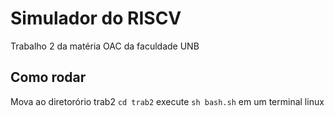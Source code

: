 # Simulador do RISCV
Trabalho 2 da matéria OAC da faculdade UNB

## Como rodar 
Mova ao diretorório trab2 ```cd trab2``` 
execute ```sh bash.sh``` em um terminal linux
